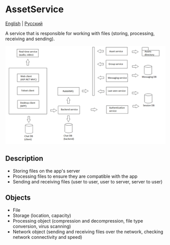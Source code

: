 # AssetService

[English](AssetService.md) | [Русский](AssetService.ru.md)

A service that is responsible for working with files (storing, processing, receiving and sending).

![SystemOverview](../../img/Convo/SystemOverview.png)

## Description 

- Storing files on the app's server
- Processing files to ensure they are compatible with the app
- Sending and receiving files (user to user, user to server, server to user)

## Objects 

- File 
- Storage (location, capacity)
- Processing object (compression and decompression, file type conversion, virus scanning)
- Network object (sending and receiving files over the network, checking network connectivity and speed)
